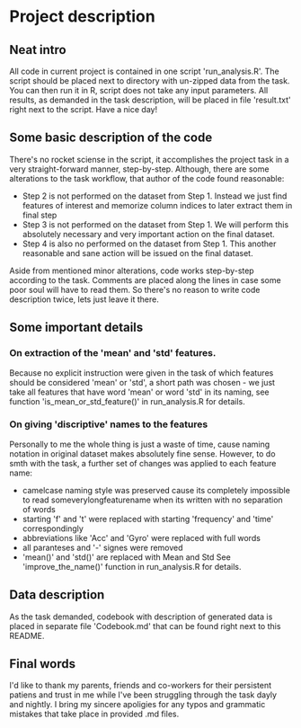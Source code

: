 # Project description



## Neat intro

All code in current project is contained in one script 'run_analysis.R'. The script should be placed
next to directory with un-zipped data from the task. You can then run it in R, script does not take
any input parameters. All results, as demanded in the task description, will be placed in file
'result.txt' right next to the script. Have a nice day!

## Some basic description of the code

There's no rocket sciense in the script, it accomplishes the project task in a very straight-forward
manner, step-by-step. Although, there are some alterations to the task workflow, that author of the
code found reasonable:

* Step 2 is not performed on the dataset from Step 1. Instead we just find features of interest and memorize column indices to later extract them in final step
* Step 3 is not performed on the dataset from Step 1. We will perform this absolutely necessary and very important action on the final dataset. 
* Step 4 is also no performed on the dataset from Step 1. This another reasonable and sane action will be issued on the final dataset.

Aside from mentioned minor alterations, code works step-by-step according to the task. Comments are
placed along the lines in case some poor soul will have to read them. So there's no reason to write
code description twice, lets just leave it there.

## Some important details

### On extraction of the 'mean' and 'std' features.
Because no explicit instruction were given in the task of which features should be considered 'mean'
or 'std', a short path was chosen - we just take all features that have word 'mean' or word 'std'
in its naming, see function 'is_mean_or_std_feature()' in run_analysis.R for details.
### On giving 'discriptive' names to the features
Personally to me the whole thing is just a waste of time, cause naming notation in original dataset
makes absolutely fine sense. However, to do smth with the task, a further set of changes was applied
to each feature name:
* camelcase naming style was preserved cause its completely impossible to read someverylongfeaturename when its written with no separation of words
* starting 'f' and 't' were replaced with starting 'frequency' and 'time' correspondingly
* abbreviations like 'Acc' and 'Gyro' were replaced with full words
* all paranteses and '-' signes were removed
* 'mean()' and 'std()' are replaced with Mean and Std
See 'improve_the_name()' function in run_analysis.R for details.

## Data description 
As the task demanded, codebook with description of generated data is placed in separate file
'Codebook.md' that can be found right next to this README.

## Final words

I'd like to thank my parents, friends and co-workers for their persistent patiens and trust in me
while I've been struggling through the task dayly and nightly. I bring my sincere apoligies for
any typos and grammatic mistakes that take place in provided .md files.
